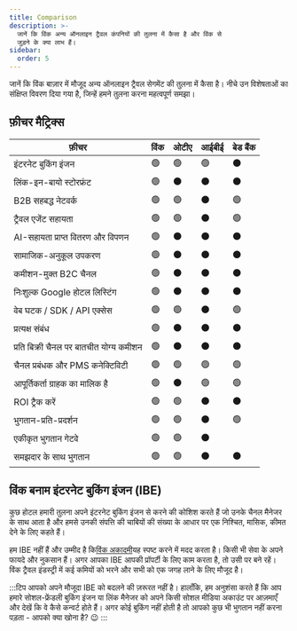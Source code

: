 ```yaml
---
title: Comparison
description: >-
  जानें कि विंक अन्य ऑनलाइन ट्रैवल कंपनियों की तुलना में कैसा है और विंक से
  जुड़ने के क्या लाभ हैं।
sidebar:
  order: 5
---
```

जानें कि विंक बाज़ार में मौजूद अन्य ऑनलाइन ट्रैवल सेगमेंट की तुलना में कैसा है। नीचे उन विशेषताओं का संक्षिप्त विवरण दिया गया है, जिन्हें हमने तुलना करना महत्वपूर्ण समझा।

## फ़ीचर मैट्रिक्स

| फ़ीचर | विंक | ओटीए | आईबीई | बेड बैंक
| ----------------------- | -- | -- | -- | -- |
| इंटरनेट बुकिंग इंजन | 🟢 | 🟢 | 🟢 | ⚫️ |
| लिंक-इन-बायो स्टोरफ्रंट | 🟢 | ⚫️ | ⚫️ | ⚫️ |
| B2B सहबद्ध नेटवर्क | 🟢 | 🟢 | ⚫️ | 🟢 |
| ट्रैवल एजेंट सहायता | 🟢 | 🟢 | ⚫️ | 🟢 |
| AI-सहायता प्राप्त वितरण और विपणन | 🟢 | ⚫️ | ⚫️ | ⚫️ |
| सामाजिक-अनुकूल उपकरण | 🟢 | ⚫️ | ⚫️ | ⚫️ |
| कमीशन-मुक्त B2C चैनल | 🟢 | ⚫️ | ⚫️ | ⚫️ |
| निःशुल्क Google होटल लिस्टिंग | 🟢 | ⚫️ | ⚫️ | ⚫️ |
| वेब घटक / SDK / API एक्सेस | 🟢 | 🟢 | ⚫️ | 🟢 |
| प्रत्यक्ष संबंध | 🟢 | ⚫️ | ⚫️ | ⚫️ |
| प्रति बिक्री चैनल पर बातचीत योग्य कमीशन | 🟢 | ⚫️ | ⚫️ | ⚫️ |
| चैनल प्रबंधक और PMS कनेक्टिविटी | 🟢 | 🟢 | 🟢 | 🟢 |
| आपूर्तिकर्ता ग्राहक का मालिक है | 🟢 | ⚫️ | 🟢 | 🟢 |
| ROI ट्रैक करें | 🟢 | 🟢 | ⚫️ | ⚫️ |
| भुगतान-प्रति-प्रदर्शन | 🟢 | 🟢 | ⚫️ | 🟢 |
| एकीकृत भुगतान गेटवे | 🟢 | 🟢 | ⚫️ |
| समझदार के साथ भुगतान | 🟢 | 🟢 | ⚫️ | ⚫️ |

## विंक बनाम इंटरनेट बुकिंग इंजन (IBE)

कुछ होटल हमारी तुलना अपने इंटरनेट बुकिंग इंजन से करने की कोशिश करते हैं जो उनके चैनल मैनेजर के साथ आता है और हमसे उनकी संपत्ति की चाबियों की संख्या के आधार पर एक निश्चित, मासिक, कीमत देने के लिए कहते हैं।

हम IBE नहीं हैं और उम्मीद है कि[विंक अकादमी](/)यह स्पष्ट करने में मदद करता है। किसी भी सेवा के अपने फायदे और नुकसान हैं। अगर आपका IBE आपकी प्रॉपर्टी के लिए काम करता है, तो उसी पर बने रहें।
विंक ट्रैवल इंडस्ट्री में कई कमियों को भरने और सभी को एक जगह लाने के लिए मौजूद है।

:::टिप
आपको अपने मौजूदा IBE को बदलने की ज़रूरत नहीं है। हालाँकि, हम अनुशंसा करते हैं कि आप हमारे सोशल-फ्रेंडली बुकिंग इंजन या लिंक मैनेजर को अपने किसी सोशल मीडिया अकाउंट पर आज़माएँ और देखें कि वे कैसे कन्वर्ट होते हैं। अगर कोई बुकिंग नहीं होती है तो आपको कुछ भी भुगतान नहीं करना पड़ता - आपको क्या खोना है? 😉
:::

